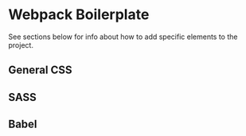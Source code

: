 # Webpack Boilerplate
See sections below for info about how to add specific elements to the project.

## General CSS

## SASS

## Babel

